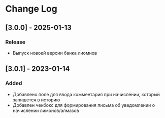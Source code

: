 # Change Log

## [3.0.0] - 2025-01-13

### Release

- Выпуск новоей версии банка лиомнов

## [3.0.1] - 2023-01-14

### Added

- Добавлено поле для ввода комментария при начислении, который запишется в историю
- Добавлен чекбокс для формирования письма об уведомлении о начислении лимонов/алмазов
